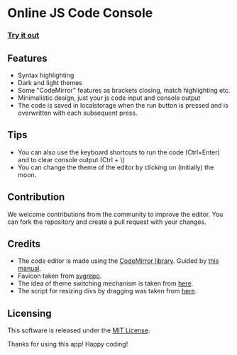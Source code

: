 # Online JS Code Console

### [Try it out](https://darrowv.github.io/JsLogs/)

## Features
- Syntax highlighting
- Dark and light themes
- Some "CodeMirror" features as brackets closing, match highlighting etc.
- Minimalistic design, just your js code input and console output
- The code is saved in localstorage when the run button is pressed and is overwritten with each subsequent press.

## Tips
- You can also use the keyboard shortcuts to run the code (Ctrl+Enter) and to clear console output (Ctrl + \\)
- You can change the theme of the editor by clicking on (initially) the moon.

## Contribution
We welcome contributions from the community to improve the editor. You can fork the repository and create a pull request with your changes.

## Credits
- The code editor is made using the [CodeMirror library](https://codemirror.net/). Guided by [this manual](https://www.math.ucla.edu/sites/all/libraries/codemirror/doc/manual.html).
- Favicon taken from [svgrepo](https://www.svgrepo.com/svg/427431/brochure-document-menu).
- The idea of theme switching mechanism is taken from [here](https://dev.to/vaishnavs/simple-dark-light-toggle-with-vanillajs-2cbj).
- The script for resizing divs by dragging was taken from [here](https://htmldom.dev/).

## Licensing
This software is released under the [MIT License](https://opensource.org/licenses/MIT).

Thanks for using this app! Happy coding!
